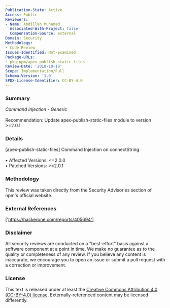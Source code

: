 ```yaml
---
Publication-State: Active
Access: Public
Reviewers:
- Name: Abdillah Muhamad
  Associated-With-Project: false
  Compensation-Source: external
Domain: Security
Methodology:
- Code-Review
Issues-Identified: Not-Examined
Package-URLs:
- pkg:npm/apex-publish-static-files
Review-Date: '2018-10-18'
Scope: Implementation/Full
Schema-Version: '1.0'
SPDX-License-Identifier: CC-BY-4.0
---
```

### Summary
*Command Injection - Generic*<br><br>Recommendation: Update apex-publish-static-files module to version >=2.0.1
### Details
[apex-publish-static-files] Command Injection on connectString
<br><br>• Affected Versions: <=2.0.0
<br>• Patched Versions: >=2.0.1
### Methodology
This review was taken directly from the Security Advisories section of npm's official website.
### External References
['https://hackerone.com/reports/405694']
### Disclaimer
All security reviews are conducted on a "best-effort" basis against a software component at a point in time. We make no guarantee as to the quality or completeness of any review. If you believe any content is inaccurate, we encourage you to open an issue or submit a pull request with a correction or improvement.
### License
This text is released under at least the [Creative Commons Attribution 4.0 (CC-BY-4.0) license](https://creativecommons.org/licenses/by/4.0/legalcode.txt). Externally-referenced content may be licensed differently.
